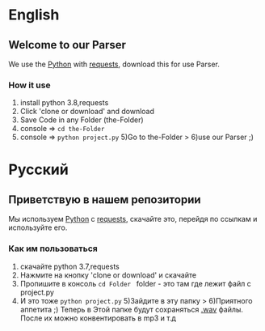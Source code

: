 # English
## Welcome to our Parser

We use the [Python](https://www.python.org/) with [requests](https://pypi.org/project/requests/), download this for use Parser.

### How it use
1) install python 3.8,requests
2) Click 'clone or download' and download
3) Save Code in any Folder (the-Folder)
3) console => ```cd the-Folder```
4) console => ```python project.py```
5)Go to the-Folder > 6)use our Parser ;)


# Русский
## Приветствую в нашем репозитории
Мы используем [Python](https://www.python.org/) c [requests](https://pypi.org/project/requests/), скачайте это, перейдя по ссылкам и используйте его.

### Как им пользоваться
1) скачайте python 3.7,requests
2) Нажмите на кнопку 'clone or download' и скачайте
3) Пропишите в консоль ```cd Folder ``` folder - это там где лежит файл с project.py
4) И это тоже ```python project.py```
5)Зайдите в эту папку > 6)Приятного аппетита ;)
Теперь в Этой папке будут сохраняться [.wav](https://ru.wikipedia.org/wiki/WAV) файлы. После их можно конвентировать в mp3 и т.д

